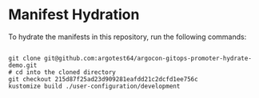 
# Manifest Hydration

To hydrate the manifests in this repository, run the following commands:

```shell

git clone git@github.com:argotest64/argocon-gitops-promoter-hydrate-demo.git
# cd into the cloned directory
git checkout 215d87f25ad23d909281eafdd21c2dcfd1ee756c
kustomize build ./user-configuration/development
```
